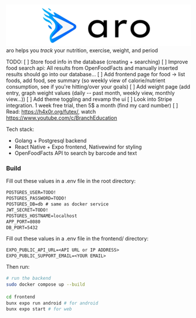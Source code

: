 ![app banner](frontend/assets/banner-readme.png)
aro helps you *track* your nutrition, exercise, weight, and period

TODO:
[  ] Store food info in the database (creating + searching)
[  ] Improve food search api: All results from OpenFoodFacts and manually inserted results should go into our database...
[  ] Add frontend page for food -> list foods, add food, see summary (so weekly view of calorie/nutrient consumption, see if you're hitting/over your goals)
[  ] Add weight page (add entry, graph weight values (daily -- past month, weekly view, monthly view...))
[  ] Add theme toggling and revamp the ui
[  ] Look into Stripe integration. 1 week free trial, then 5$ a month (find my card number)
[  ] Read: https://h4x0r.org/futex/, watch https://www.youtube.com/c/BranchEducation

Tech stack:
- Golang + Postgresql backend
- React Native + Expo frontend, Nativewind for styling
- OpenFoodFacts API to search by barcode and text

### Build
Fill out these values in a .env file in the root directory:
```
POSTGRES_USER=TODO!
POSTGRES_PASSWORD=TODO!
POSTGRES_DB=db # same as docker service
JWT_SECRET=TODO!
POSTGRES_HOSTNAME=localhost
APP_PORT=8080
DB_PORT=5432
```

Fill out these values in a .env file in the frontend/ directory:
```
EXPO_PUBLIC_API_URL=<API URL or IP ADDRESS>
EXPO_PUBLIC_SUPPORT_EMAIL=<YOUR EMAIL>
```

Then run:
```bash
# run the backend
sudo docker compose up --build

cd frontend
bunx expo run android # for android
bunx expo start # for web
```
